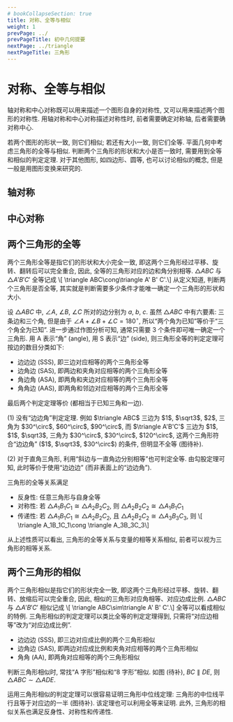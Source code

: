 ```yaml
---
# bookCollapseSection: true
title: 对称、全等与相似
weight: 1
prevPage: ../
prevPageTitle: 初中几何提要
nextPage: ../triangle
nextPageTitle: 三角形
---
```


# 对称、全等与相似

轴对称和中心对称既可以用来描述一个图形自身的对称性, 又可以用来描述两个图形的对称性. 用轴对称和中心对称描述对称性时, 前者需要确定对称轴, 后者需要确对称中心.

若两个图形的形状一致, 则它们相似; 若还有大小一致, 则它们全等. 平面几何中考虑三角形的全等与相似. 判断两个三角形的形状和大小是否一致时, 需要用到全等和相似的判定定理. 对于其他图形, 如四边形、圆等, 也可以讨论相似的概念, 但是一般是用图形变换来研究的.

## 轴对称

## 中心对称

## 两个三角形的全等

两个三角形全等是指它们的形状和大小完全一致, 即这两个三角形经过平移、旋转、翻转后可以完全重合, 因此, 全等的三角形对应的边和角分别相等. $\triangle ABC$ 与 $\triangle A' B' C'$ 全等记成 \\[
    \triangle ABC\cong\triangle A' B' C'.\\]
从定义知道, 判断两个三角形是否全等, 其实就是判断需要多少条件才能唯一确定一个三角形的形状和大小.

设 $\triangle ABC$ 中, $\angle A$, $\angle B$, $\angle C$ 所对的边分别为 $a$, $b$, $c$. 虽然 $\triangle ABC$ 中有六要素: 三条边和三个角, 但是由于 $\angle A+ \angle B+ \angle C= 180^\circ$, 所以“两个角为已知”等价于“三个角全为已知”. 进一步通过作图分析可知, 通常只需要 $3$ 个条件即可唯一确定一个三角形. 用 A 表示“角” (angle), 用 S 表示“边” (side), 则三角形全等的判定定理可按边的数目分类如下:

- 边边边 (SSS), 即三边对应相等的两个三角形全等
- 边角边 (SAS), 即两边和夹角对应相等的两个三角形全等
- 角边角 (ASA), 即两角和夹边对应相等的两个三角形全等
- 角角边 (AAS), 即两角和邻边对应相等的两个三角形全等

最后两个判定定理等价 (都相当于已知三角和一边). 

<myremark>
    <p>(1) 没有“边边角”判定定理. 例如 $\triangle ABC$ 三边为 $1$, $\sqrt3$, $2$, 三角为 $30^\circ$, $60^\circ$, $90^\circ$, 而 $\triangle A'B'C'$ 三边为 $1$, $1$, $\sqrt3$, 三角为 $30^\circ$, $30^\circ$, $120^\circ$, 这两个三角形符合“边边角” ($1$, $\sqrt3$, $30^\circ$) 的条件, 但明显不全等 (图待补).
    </p>
    <p>(2) 对于直角三角形, 利用“斜边与一直角边分别相等”也可判定全等. 由勾股定理可知, 此时等价于使用“边边边” (而非表面上的“边边角”).</p>
</myremark>

三角形的全等关系满足

- 反身性: 任意三角形与自身全等
- 对称性: 若 $\triangle A_1B_1C_1\cong\triangle A_2B_2C_2$, 则 $\triangle A_2B_2C_2\cong\triangle A_1B_1C_1$
- 传递性: 若 $\triangle A_1B_1C_1\cong\triangle A_2B_2C_2$, 且 $\triangle A_2B_2C_2\cong\triangle A_3B_3C_3$, 则 \\[
    \triangle A_1B_1C_1\cong \triangle A_3B_3C_3\\]

从上述性质可以看出, 三角形的全等关系与变量的相等关系相似, 前者可以视为三角形的相等关系.

## 两个三角形的相似

两个三角形相似是指它们的形状完全一致, 即这两个三角形经过平移、旋转、翻转、放缩后可以完全重合, 因此, 相似的三角形对应角相等、对应边成比例. $\triangle ABC$ 与 $\triangle A' B' C'$ 相似记成 \\[
    \triangle ABC\sim\triangle A' B' C'.\\]
全等可以看成相似的特例. 三角形相似的判定定理可以类比全等的判定定理得到, 只需将“对应边相等”改为“对应边成比例”.

- 边边边 (SSS), 即三边对应成比例的两个三角形相似
- 边角边 (SAS), 即两边对应成比例和夹角对应相等的两个三角形相似
- 角角 (AA), 即两角对应相等的两个三角形相似

判断三角形相似时, 常找“A 字形”相似和“8 字形”相似. 如图 (待补), $BC\parallel DE$, 则 $\triangle ABC\sim \triangle ADE$.

运用三角形相似的判定定理可以很容易证明三角形中位线定理: 三角形的中位线平行且等于对应边的一半 (图待补). 该定理也可以利用全等来证明. 此外, 三角形的相似关系也满足反身性、对称性和传递性.
